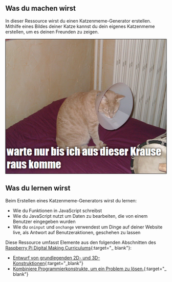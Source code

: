 ## Was du machen wirst

In dieser Ressource wirst du einen Katzenmeme-Generator erstellen. Mithilfe eines Bildes deiner Katze kannst du dein eigenes Katzenmeme erstellen, um es deinen Freunden zu zeigen.

![Beispiel Meme](images/example-meme.png)

## Was du lernen wirst

Beim Erstellen eines Katzenmeme-Generators wirst du lernen:

- Wie du Funktionen in JavaScript schreibst
- Wie du JavaScript nutzt um Daten zu bearbeiten, die von einem Benutzer eingegeben wurden
- Wie du `oninput` und `onchange` verwendest um Dinge auf deiner Website live, als Antwort auf Benutzeraktionen, geschehen zu lassen

Diese Ressource umfasst Elemente aus den folgenden Abschnitten des [Raspberry Pi Digital Making Curriculums](https://www.raspberrypi.org/curriculum/){:target="_ blank"}:

- [Entwurf von grundlegenden 2D- und 3D-Konstruktionen](https://www.raspberrypi.org/curriculum/design/creator){:target="_blank"}
- [Kombiniere Programmierkonstrukte, um ein Problem zu lösen.](https://www.raspberrypi.org/curriculum/programming/builder){:target="_ blank"}
